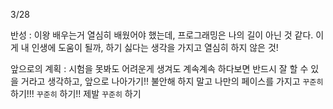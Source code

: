 3/28



반성 : 이왕 배우는거 열심히 배웠어야 했는데, 프로그래밍은 나의 길이 아닌 것 같다. 이게 내 인생에 도움이 될까, 하기 싫다는 생각을 가지고 열심히 하지 않은 것!

앞으로의 계획 : 시험을 못봐도 어려운게 생겨도 계속계속 하다보면 반드시 잘 할 수 있을 거라고 생각하고, 앞으로 나아가기!! 불안해 하지 말고 나만의 페이스를 가지고 `꾸준히` 하기!!! `꾸준히` 하기!! 제발 `꾸준히` 하기

